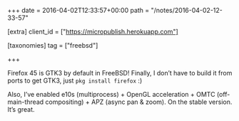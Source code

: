 +++
date = 2016-04-02T12:33:57+00:00
path = "/notes/2016-04-02-12-33-57"

[extra]
client_id = ["https://micropublish.herokuapp.com"]

[taxonomies]
tag = ["freebsd"]

+++

<p>Firefox 45 is GTK3 by default in FreeBSD! Finally, I don’t have to build it from ports to get GTK3, just <code>pkg install firefox</code> :)</p>
<p>Also, I’ve enabled e10s (multiprocess) + OpenGL acceleration + OMTC (off-main-thread compositing) + APZ (async pan &amp; zoom). On the stable version. It’s great.</p>